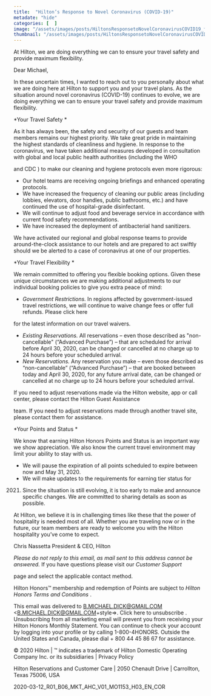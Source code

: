 ```yaml
---
title:  "Hilton’s Response to Novel Coronavirus (COVID-19)"
metadate: "hide"
categories: [  ]
image: "/assets/images/posts/HiltonsResponsetoNovelCoronavirusCOVID19_full.png"
thumbnail: "/assets/images/posts/HiltonsResponsetoNovelCoronavirusCOVID19.png"
---
```

At Hilton, we are doing everything we can to ensure your travel safety and
provide maximum flexibility.



Dear Michael,

In these uncertain times, I wanted to reach out to you personally about
what we are doing here at Hilton to support you and your travel plans. As
the situation around novel coronavirus (COVID-19) continues to evolve, we
are doing everything we can to ensure your travel safety and provide
maximum flexibility.

*Your Travel Safety *

As it has always been, the safety and security of our guests and team
members remains our highest priority. We take great pride in maintaining
the highest standards of cleanliness and hygiene. In response to the
coronavirus, we have taken additional measures developed in consultation
with global and local public health authorities (including the WHO

and CDC
)
to make our cleaning and hygiene protocols even more rigorous:

   - Our hotel teams are receiving ongoing briefings and enhanced operating
   protocols.
   - We have increased the frequency of cleaning our public areas
   (including lobbies, elevators, door handles, public bathrooms, etc.) and
   have continued the use of hospital-grade disinfectant.
   - We will continue to adjust food and beverage service in accordance
   with current food safety recommendations.
   - We have increased the deployment of antibacterial hand sanitizers.

We have activated our regional and global response teams to provide
around-the-clock assistance to our hotels and are prepared to act swiftly
should we be alerted to a case of coronavirus at one of our properties.

*Your Travel Flexibility *

We remain committed to offering you flexible booking options. Given these
unique circumstances we are making additional adjustments to our individual
booking policies to give you extra peace of mind:

   - *Government Restrictions.* In regions affected by government-issued
   travel restrictions, we will continue to waive change fees or offer full
   refunds. Please click here
   
   for the latest information on our travel waivers.
   - *Existing Reservations.* All reservations – even those described as
   "non-cancellable" (“Advanced Purchase”) – that are scheduled for arrival
   before April 30, 2020, can be changed or cancelled at no charge up to 24
   hours before your scheduled arrival.
   - *New Reservations.* Any reservation you make – even those described as
   “non-cancellable” (“Advanced Purchase”) – that are booked between today and
   April 30, 2020, for any future arrival date, can be changed or cancelled at
   no charge up to 24 hours before your scheduled arrival.

If you need to adjust reservations made via the Hilton website, app or call
center, please contact the Hilton Guest Assistance

team. If you need to adjust reservations made through another travel site,
please contact them for assistance.

*Your Points and Status *

We know that earning Hilton Honors Points and Status is an important way we
show appreciation. We also know the current travel environment may limit
your ability to stay with us.

   - We will pause the expiration of all points scheduled to expire between
   now and May 31, 2020.
   - We will make updates to the requirements for earning tier status for
   2021. Since the situation is still evolving, it is too early to make and
   announce specific changes. We are committed to sharing details as soon as
   possible.

At Hilton, we believe it is in challenging times like these that the power
of hospitality is needed most of all. Whether you are traveling now or in
the future, our team members are ready to welcome you with the Hilton
hospitality you’ve come to expect.


Chris Nassetta
President & CEO, Hilton



















*Please do not reply to this email, as mail sent to this address cannot be
answered.* If you have questions please visit our *Customer Support*

page and select the applicable contact method.

Hilton Honors™ membership and redemption of Points are subject to *Hilton
Honors Terms and Conditions*
.


This email was delivered to B.MICHAEL.DICK@GMAIL.COM
<B.MICHAEL.DICK@GMAIL.COM+style=>. Click here to unsubscribe
.
Unsubscribing from all marketing email will prevent you from receiving your
Hilton Honors Monthly Statement. You can continue to check your account by
logging into your profile or by calling 1-800-4HONORS. Outside the United
States and Canada, please dial + 800 44 45 86 67 for assistance.

© 2020 Hilton | ™ indicates a trademark of Hilton Domestic Operating
Company Inc. or its subsidiaries | Privacy Policy


Hilton Reservations and Customer Care | 2050 Chenault Drive | Carrollton,
Texas 75006, USA

2020-03-12_R01_B06_MKT_AHC_V01_MO1153_H03_EN_COR



